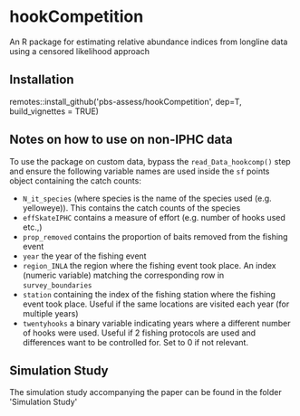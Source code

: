 # hookCompetition
An R package for estimating relative abundance indices from longline data using a censored likelihood approach

## Installation

remotes::install_github('pbs-assess/hookCompetition', dep=T, build_vignettes = TRUE)

## Notes on how to use on non-IPHC data

To use the package on custom data, bypass the `read_Data_hookcomp()` step and ensure the following variable names are used inside the `sf` points object containing the catch counts:

- `N_it_species` (where species is the name of the species used (e.g. yelloweye)). This contains the catch counts of the species
- `effSkateIPHC` contains a measure of effort (e.g. number of hooks used etc.,)
- `prop_removed` contains the proportion of baits removed from the fishing event
- `year` the year of the fishing event
- `region_INLA` the region where the fishing event took place. An index (numeric variable) matching the corresponding row in `survey_boundaries`
- `station` containing the index of the fishing station where the fishing event took place. Useful if the same locations are visited each year (for multiple years)
- `twentyhooks` a binary variable indicating years where a different number of hooks were used. Useful if 2 fishing protocols are used and differences want to be controlled for. Set to 0 if not relevant.

## Simulation Study

The simulation study accompanying the paper can be found in the folder 'Simulation Study'
